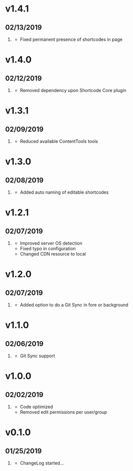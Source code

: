 # v1.4.1
##  02/13/2019

1. [](#improved)
    * Fixed permanent presence of shortcodes in page

# v1.4.0
##  02/12/2019

1. [](#improved)
    * Removed dependency upon Shortcode Core plugin

# v1.3.1
##  02/09/2019

1. [](#improved)
    * Reduced available ContentTools tools

# v1.3.0
##  02/08/2019

1. [](#added)
    * Added auto naming of editable shortcodes

# v1.2.1
##  02/07/2019

1. [](#improved)
    * Improved server OS detection
    * Fixed typo in configuration
    * Changed CDN resource to local

# v1.2.0
##  02/07/2019

1. [](#added)
    * Added option to do a Git Sync in fore or background

# v1.1.0
##  02/06/2019

1. [](#added)
    * Git Sync support

# v1.0.0
##  02/02/2019

1. [](#improved)
    * Code optimized
    * Removed edit permissions per user/group

# v0.1.0
##  01/25/2019

1. [](#new)
    * ChangeLog started...

